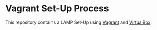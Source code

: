 # Vagrant Set-Up Process
This repository contains a LAMP Set-Up using [Vagrant](https://www.vagrantup.com/downloads.html) and [VirtualBox](https://www.virtualbox.org/wiki/Downloads).